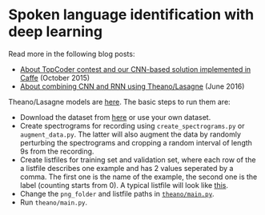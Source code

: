 # Spoken language identification with deep learning

Read more in the following blog posts:

* [About TopCoder contest and our CNN-based solution implemented in Caffe](http://yerevann.github.io/2015/10/11/spoken-language-identification-with-deep-convolutional-networks/) (October 2015)
* [About combining CNN and RNN using Theano/Lasagne](http://yerevann.github.io/2016/06/26/combining-cnn-and-rnn-for-spoken-language-identification/) (June 2016)

Theano/Lasagne models are [here](/theano). The basic steps to run them are:

* Download the dataset from [here](https://community.topcoder.com/longcontest/?module=ViewProblemStatement&rd=16555&pm=13978) or use your own dataset.
* Create spectrograms for recording using `create_spectrograms.py` or `augment_data.py`. The latter will also augment the data by randomly perturbing the spectrograms and cropping a random interval of length 9s from the recording. 
* Create listfiles for training set and validation set, where each row of the a listfile describes one example and has 2 values seperated by a comma. The first one is the name of the example, the second one is the label (counting starts from 0). A typical listfile will look like [this](https://gist.github.com/Harhro94/aa11fe6b454c614cdedea882fd00f8d7).
* Change the `png_folder` and listfile paths in [`theano/main.py`](/theano/main.py).
* Run `theano/main.py`.